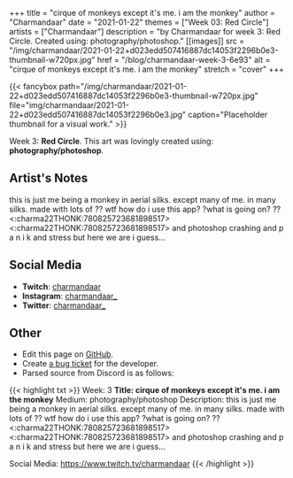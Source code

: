 +++
title =       "cirque of monkeys except it's me. i am the monkey"
author =      "Charmandaar"
date =        "2021-01-22"
themes =      ["Week 03: Red Circle"]
artists =     ["Charmandaar"]
description = "by Charmandaar for week 3: Red Circle. Created using: photography/photoshop."
[[images]]
              src = "/img/charmandaar/2021-01-22+d023edd507416887dc14053f2296b0e3-thumbnail-w720px.jpg"
              href = "/blog/charmandaar-week-3-6e93"
              alt = "cirque of monkeys except it's me. i am the monkey"
              stretch = "cover"
+++


{{< fancybox path="/img/charmandaar/2021-01-22+d023edd507416887dc14053f2296b0e3-thumbnail-w720px.jpg" file="img/charmandaar/2021-01-22+d023edd507416887dc14053f2296b0e3.jpg" caption="Placeholder thumbnail for a visual work." >}}


Week 3: **Red Circle**. This art was lovingly created using: **photography/photoshop**.

## Artist's Notes

this is just me being a monkey in aerial silks. except many of me. in many silks. made with lots of ?? wtf how do i use this app? ?what is going on? ?? <:charma22THONK:780825723681898517> <:charma22THONK:780825723681898517> and photoshop crashing and p a n i k and stress but here we are i guess…

## Social Media

- **Twitch**: <a href='https://twitch.tv/charmandaar' target='_blank'>charmandaar</a>
- **Instagram**: <a href='https://instagram.com/charmandaar_' target='_blank'>charmandaar_</a>
- **Twitter**: <a href='https://twitter.com/charmandaar_' target='_blank'>charmandaar_</a>

## Other

- Edit this page on [GitHub](https://github.com/teaminkling/web-refresh/edit/main/content/blog/charmandaar-week-3-6e93.md).
- Create [a bug ticket](https://github.com/teaminkling/web-refresh/issues/new?assignees=&labels=bug&template=problem-report.md&title=) for the developer.
- Parsed source from Discord is as follows:

{{< highlight txt >}}
Week: 3
**Title: cirque of monkeys except it's me. i am the monkey**
Medium: photography/photoshop
Description: this is just me being a monkey in aerial silks. except many of me. in many silks. made with lots of ?? wtf how do i use this app? ?what is going on? ?? <:charma22THONK:780825723681898517> <:charma22THONK:780825723681898517> and photoshop crashing and p a n i k and stress but here we are i guess…

Social Media: https://www.twitch.tv/charmandaar
{{< /highlight >}}